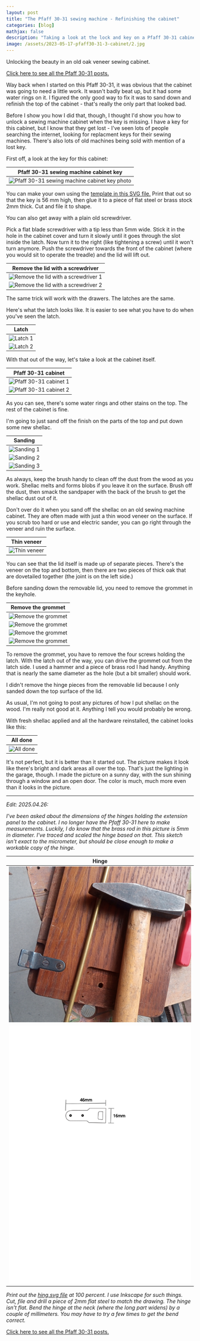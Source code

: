 ```yaml
---
layout: post
title: "The Pfaff 30-31 sewing machine - Refinishing the cabinet"
categories: [blog]
mathjax: false
description: "Taking a look at the lock and key on a Pfaff 30-31 cabinet while refinishing the wood."
image: /assets/2023-05-17-pfaff30-31-3-cabinet/2.jpg
---
```

Unlocking the beauty in an old oak veneer sewing cabinet.

[Click here to see all the Pfaff 30-31 posts.](pfaff30-31-toc)

Way back when I started on this Pfaff 30-31, it was obvious that the cabinet was going to need a little work.  It wasn't badly beat up, but it had some water rings on it.  I figured the only good way to fix it was to sand down and refinish the top of the cabinet - that's really the only part that looked bad.

Before I show you how I did that, though, I thought I'd show you how to unlock a sewing machine cabinet when the key is missing.  I have a key for this cabinet, but I know that they get lost - I've seen lots of people searching the internet, looking for replacment keys for their sewing machines.  There's also lots of old machines being sold with mention of a lost key.

First off, a look at the key for this cabinet:

|Pfaff 30-31 sewing machine cabinet key|
|--------------------------------------|
|![Pfaff 30-31 sewing machine cabinet key photo](/assets/2023-05-17-pfaff30-31-3-cabinet/key.png)|![Pfaff 30-31 sewing machine cabinet key drawing](/assets/2023-05-17-pfaff30-31-3-cabinet/1A.png)|

You can make your own using the [template in this SVG file.](/assets/2023-05-17-pfaff30-31-3-cabinet/pfaff30-key.svg)  Print that out so that the key is 56 mm high, then glue it to a piece of flat steel or brass stock 2mm thick.  Cut and file it to shape.

You can also get away with a plain old screwdriver.

Pick a flat blade screwdriver with a tip less than 5mm wide.  Stick it in the hole in the cabinet cover and turn it slowly until it goes through the slot inside the latch.  Now turn it to the right (like tightening a screw) until it won't turn anymore.  Push the screwdriver towards the front of the cabinet (where you would sit to operate the treadle) and the lid will lift out.

|Remove the lid with a screwdriver|
|---------------------------------|
|![Remove the lid with a screwdriver 1](/assets/2023-05-17-pfaff30-31-3-cabinet/3.jpg)|
|![Remove the lid with a screwdriver 2](/assets/2023-05-17-pfaff30-31-3-cabinet/4.jpg)|

The same trick will work with the drawers.  The latches are the same.

Here's what the latch looks like.  It is easier to see what you have to do when you've seen the latch.

|Latch|
|-----|
|![Latch 1](/assets/2023-05-17-pfaff30-31-3-cabinet/2.jpg)|
|![Latch 2](/assets/2023-05-17-pfaff30-31-3-cabinet/1.jpg)|

With that out of the way, let's take a look at the cabinet itself.

|Pfaff 30-31 cabinet|
|-------------------|
|![Pfaff 30-31 cabinet 1](/assets/2023-05-17-pfaff30-31-3-cabinet/5.jpg)|
|![Pfaff 30-31 cabinet 2](/assets/2023-05-17-pfaff30-31-3-cabinet/6.jpg)|

As you can see, there's some water rings and other stains on the top.  The rest of the cabinet is fine.

I'm going to just sand off the finish on the parts of the top and put down some new shellac.

|Sanding|
|-------|
|![Sanding 1](/assets/2023-05-17-pfaff30-31-3-cabinet/7.jpg)|
|![Sanding 2](/assets/2023-05-17-pfaff30-31-3-cabinet/8.jpg)|
|![Sanding 3](/assets/2023-05-17-pfaff30-31-3-cabinet/9.jpg)|

As always, keep the brush handy to clean off the dust from the wood as you work.  Shellac melts and forms blobs if you leave it on the surface.  Brush off the dust, then smack the sandpaper with the back of the brush to get the shellac dust out of it.

Don't over do it when you sand off the shellac on an old sewing machine cabinet.  They are often made with just a thin wood veneer on the surface.  If you scrub too hard or use and electric sander, you can go right through the veneer and ruin the surface.

|Thin veneer|
|-----------|
|![Thin veneer](/assets/2023-05-17-pfaff30-31-3-cabinet/10.jpg)|

You can see that the lid itself is made up of separate pieces.  There's the veneer on the top and bottom, then there are two pieces of thick oak that are dovetailed together (the joint is on the left side.)

Before sanding down the removable lid, you need to remove the grommet in the keyhole.

|Remove the grommet|
|------------------|
|![Remove the grommet](/assets/2023-05-17-pfaff30-31-3-cabinet/11.jpg)|
|![Remove the grommet](/assets/2023-05-17-pfaff30-31-3-cabinet/12.jpg)|
|![Remove the grommet](/assets/2023-05-17-pfaff30-31-3-cabinet/13.jpg)|
|![Remove the grommet](/assets/2023-05-17-pfaff30-31-3-cabinet/14.jpg)|

To remove the grommet, you have to remove the four screws holding the latch.  With the latch out of the way, you can drive the grommet out from the latch side.  I used a hammer and a piece of brass rod I had handy.  Anything that is nearly the same diameter as the hole (but a bit smaller) should work.

I didn't remove the hinge pieces from the removable lid because I only sanded down the top surface of the lid.

As usual, I'm not going to post any pictures of how I put shellac on the wood.  I'm really not good at it.  Anything I tell you would probably be wrong.

With fresh shellac applied and all the hardware reinstalled, the cabinet looks like this:

|All done|
|--------|
|![All done](/assets/2023-05-17-pfaff30-31-3-cabinet/15.jpg)|

It's not perfect, but it is better than it started out.  The picture makes it look like there's bright and dark areas all over the top.  That's just the lighting in the garage, though.  I made the picture on a sunny day, with the sun shining through a window and an open door.  The color is much, much more even than it looks in the picture.

------
*Edit: 2025.04.26:*

*I've been asked about the dimensions of the hinges holding the extension panel to the cabinet.  I no longer have the Pfaff 30-31 here to make measurements.  Luckily, I do know that the brass rod in this picture is 5mm in diameter.  I've traced and scaled the hinge based on that.  This sketch isn't exact to the micrometer, but should be close enough to make a workable copy of the hinge.*

|Hinge|
|-----|
|![Hinge picture](/assets/2023-05-17-pfaff30-31-3-cabinet/hinge.jpg)|
|![Hinge drawing](/assets/2023-05-17-pfaff30-31-3-cabinet/hinge.svg)|

*Print out the [hing.svg file](/assets/2023-05-17-pfaff30-31-3-cabinet/hinge.svg) at 100 percent. I use Inkscape for such things.  Cut, file and drill a piece of 2mm flat steel to match the drawing.  The hinge isn't flat.  Bend the hinge at the neck (where the long part widens) by a couple of millimeters.  You may have to try a few times to get the bend correct.*


[Click here to see all the Pfaff 30-31 posts.](pfaff30-31-toc) 
